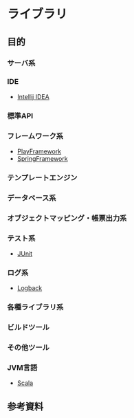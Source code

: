 # ライブラリ

## 目的


### サーバ系

### IDE
* [Intellij IDEA](doc/ide/IntelliJ_IDEA.md)
### 標準API

### フレームワーク系
* [PlayFramework](doc/PlayFramework.md)
* [SpringFramework](https://github.com/hrm-tanaka/FY2021_Deliverables/blob/79f75291361ad6e857b4cba20d5dcaeccc865ebf/First_half_deliverables/doc/4.Spring.md)
### テンプレートエンジン

### データベース系

### オブジェクトマッピング・帳票出力系

### テスト系
* [JUnit](https://github.com/hrm-tanaka/FY2021_Deliverables/blob/main/First_half_deliverables/doc/2.Implementing_Tests.md)
### ログ系
* [Logback](doc/log/Logback.md)

### 各種ライブラリ系

### ビルドツール

### その他ツール

### JVM言語
* [Scala](doc/jvm/Scala.md)

## 参考資料
[]()  
[]()  
[]()  

